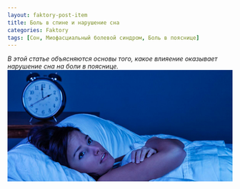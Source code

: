 ```yaml
---
layout: faktory-post-item
title: Боль в спине и нарушение сна
categories: Faktory
tags: [Сон, Миофасциальный болевой синдром, Боль в пояснице]
---
```


*В этой статье объясняются основы того, какое влияение оказывает нарушение сна на боли в пояснице.*
![факторы](/images/factory/other/son.jpg)


